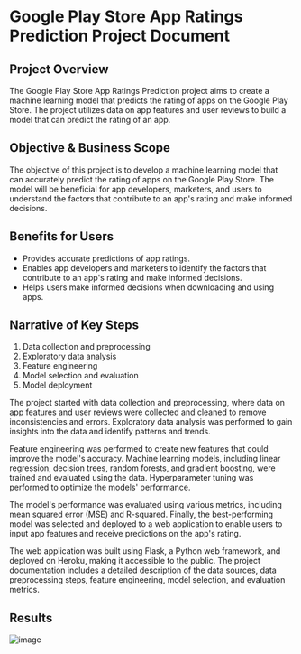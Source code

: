 # Google Play Store App Ratings Prediction Project Document

## Project Overview
The Google Play Store App Ratings Prediction project aims to create a machine learning model that predicts the rating of apps on the Google Play Store. The project utilizes data on app features and user reviews to build a model that can predict the rating of an app.

## Objective & Business Scope
The objective of this project is to develop a machine learning model that can accurately predict the rating of apps on the Google Play Store. The model will be beneficial for app developers, marketers, and users to understand the factors that contribute to an app's rating and make informed decisions.

## Benefits for Users
- Provides accurate predictions of app ratings.
- Enables app developers and marketers to identify the factors that contribute to an app's rating and make informed decisions.
- Helps users make informed decisions when downloading and using apps.

## Narrative of Key Steps
1. Data collection and preprocessing
2. Exploratory data analysis
3. Feature engineering
4. Model selection and evaluation
5. Model deployment

The project started with data collection and preprocessing, where data on app features and user reviews were collected and cleaned to remove inconsistencies and errors. Exploratory data analysis was performed to gain insights into the data and identify patterns and trends.

Feature engineering was performed to create new features that could improve the model's accuracy. Machine learning models, including linear regression, decision trees, random forests, and gradient boosting, were trained and evaluated using the data. Hyperparameter tuning was performed to optimize the models' performance.

The model's performance was evaluated using various metrics, including mean squared error (MSE) and R-squared. Finally, the best-performing model was selected and deployed to a web application to enable users to input app features and receive predictions on the app's rating.

The web application was built using Flask, a Python web framework, and deployed on Heroku, making it accessible to the public. The project documentation includes a detailed description of the data sources, data preprocessing steps, feature engineering, model selection, and evaluation metrics.

## Results
![image](https://user-images.githubusercontent.com/66858598/234701865-ec25c779-1837-4ca1-9a0b-e2bf288bb529.png)
